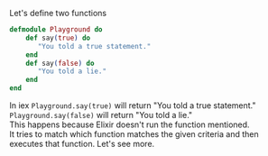Let's define two functions  
```elixir
defmodule Playground do
    def say(true) do
       "You told a true statement."
    end
    def say(false) do
       "You told a lie."
    end
end
```
In iex `Playground.say(true)` will return "You told a true statement."  
`Playground.say(false)` will return "You told a lie."  
This happens because Elixir doesn't run the function mentioned.  
It tries to match which function matches the given criteria and then executes that function. Let's see more.